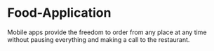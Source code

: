 # Food-Application
Mobile apps provide the freedom to order from any place at any time without pausing everything and making a call to the restaurant.
